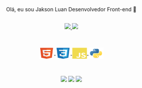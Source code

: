 <div align="center"> Olá, eu sou Jakson Luan Desenvolvedor Front-end 👋 </div>

##

<div align="center">
  <a href="https://github.com/jaksonluan">
  <img height="180em" src="https://github-readme-stats.vercel.app/api?username=jaksonluan&show_icons=true&theme=dark&include_all_commits=true&count_private=true"/>
  <img height="180em" src="https://github-readme-stats.vercel.app/api/top-langs/?username=jaksonluan&layout=compact&langs_count=7&theme=dark"/>
</div>

## 

<div style="display: inline_block" align="center"><br>
  <img align="center" alt="HTML" height="30" width="40" src="https://raw.githubusercontent.com/devicons/devicon/master/icons/html5/html5-original.svg">
  <img align="center" alt="CSS" height="30" width="40" src="https://raw.githubusercontent.com/devicons/devicon/master/icons/css3/css3-original.svg">
  <img align="center" alt="Js" height="30" width="40" src="https://raw.githubusercontent.com/devicons/devicon/master/icons/javascript/javascript-plain.svg">
  <img align="center" alt="Python" height="30" width="40" src="https://raw.githubusercontent.com/devicons/devicon/master/icons/python/python-original.svg">
</div>

##

<div style="display: inline_block" align="center"><br>
  <a href="https://www.linkedin.com/in/jaksonluan/" target="_blank"><img src="https://img.shields.io/badge/-LinkedIn-%230077B5?style=for-the-badge&logo=linkedin&logoColor=white" target="_blank"></a>
  <a href="https://www.instagram.com/jaksonluan/" target="_blank"><img src="https://img.shields.io/badge/-Instagram-%23E4405F?style=for-the-badge&logo=instagram&logoColor=white" target="_blank"></a>
  <a href ="https://www.facebook.com/jakson.luan.1/"><img src="https://img.shields.io/badge/Facebook-1877F2?style=for-the-badge&logo=facebook&logoColor=white" target="_blank"></a>   
</div>

